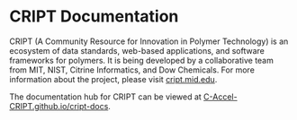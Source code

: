 # CRIPT Documentation

CRIPT (A Community Resource for Innovation in Polymer Technology) is an
ecosystem of data standards, web-based applications, and software frameworks
for polymers.
It is being developed by a collaborative team from MIT, NIST, Citrine
Informatics, and Dow Chemicals.
For more information about the project, please visit [cript.mid.edu](http://cript.mit.edu).

The documentation hub for CRIPT can be viewed at
[C-Accel-CRIPT.github.io/cript-docs](https://c-accel-cript.github.io/cript-docs).
